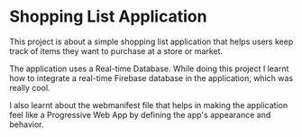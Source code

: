# Shopping List Application
This project is about a simple shopping list  application that helps users keep track of items they want to purchase at a store or market.

The application uses a Real-time Database.
While doing this project I learnt how to integrate a real-time Firebase database in the
application, which was really cool.

I also learnt about the webmanifest file that helps in making the application feel like a
Progressive Web App by defining the app's appearance and behavior.
